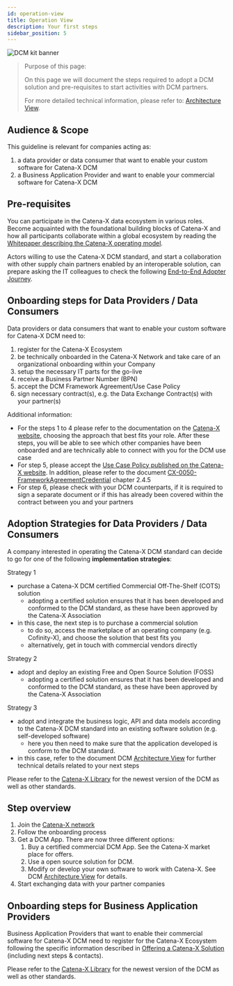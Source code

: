 ```yaml
---
id: operation-view
title: Operation View
description: Your first steps
sidebar_position: 5
---
```


![DCM kit banner](@site/static/img/DCMKitLogoIcon-min.png)

> Purpose of this page:
>
> On this page we will document the steps required to adopt a DCM solution and pre-requisites to start activities with DCM partners.
>
> For more detailed technical information, please refer to: [Architecture View](page_architecture-view.md).

## Audience & Scope

This guideline is relevant for companies acting as:

1. a data provider or data consumer that want to enable your custom software for Catena-X DCM
2. a Business Application Provider and want to enable your commercial software for Catena-X DCM

## Pre-requisites

You can participate in the Catena-X data ecosystem in various roles. Become acquainted with the foundational building blocks of Catena-X and how all participants collaborate within a global ecosystem by reading the [Whitepaper describing the Catena-X operating model](https://catena-x.net/fileadmin/_online_media_/CX_Operating_Modelv2.1_final.pdf).

Actors willing to use the Catena-X DCM standard, and start a collaboration with other supply chain partners enabled by an interoperable solution, can prepare asking the IT colleagues to check the following [End-to-End Adopter Journey](https://eclipse-tractusx.github.io/docs/tutorials/e2e/).

## Onboarding steps for Data Providers / Data Consumers

Data providers or data consumers that want to enable your custom software for Catena-X DCM need to:

1. register for the Catena-X Ecosystem
2. be technically onboarded in the Catena-X Network and take care of an organizational onboarding within your Company
3. setup the necessary IT parts for the go-live
4. receive a Business Partner Number (BPN)
5. accept the DCM Framework Agreement/Use Case Policy
6. sign necessary contract(s), e.g. the Data Exchange Contract(s) with your partner(s)

Additional information:

- For the steps 1 to 4 please refer to the documentation on the [Catena-X website](https://catena-x.net/en/participate), choosing the approach that best fits your role. After these steps, you will be able to see which other companies have been onboarded and are technically able to connect with you for the DCM use case
- For step 5, please accept the [Use Case Policy published on the Catena-X website](https://catena-x.net/en/catena-x-introduce-implement/governance-framework-for-data-space-operations). In addition, please refer to the document [CX-0050-FrameworkAgreementCredential](https://catena-x.net/fileadmin/user_upload/Standard-Bibliothek/Update_September23/CX-0050-FrameworkAgreementCredential-v.1.0.0.pdf) chapter 2.4.5
- For step 6, please check with your DCM counterparts, if it is required to sign a separate document or if this has already been covered within the contract between you and your partners

## Adoption Strategies for Data Providers / Data Consumers

A company interested in operating the Catena-X DCM standard can decide to go for one of the following **implementation strategies**:

Strategy 1

- purchase a Catena-X DCM certified Commercial Off-The-Shelf (COTS) solution
  - adopting a certified solution ensures that it has been developed and conformed to the DCM standard, as these have been approved by the Catena-X Association
- in this case, the next step is to purchase a commercial solution
  - to do so, access the marketplace of an operating company (e.g. Cofinity-X), and choose the solution that best fits you
  - alternatively, get in touch with commercial vendors directly

Strategy 2

- adopt and deploy an existing Free and Open Source Solution (FOSS)
  - adopting a certified solution ensures that it has been developed and conformed to the DCM standard, as these have been approved by the Catena-X Association

Strategy 3

- adopt and integrate the business logic, API and data models according to the Catena-X DCM standard into an existing software solution (e.g. self-developed software)
  - here you then need to make sure that the application developed is conform to the DCM standard.
- in this case, refer to the document DCM [Architecture View](page_architecture-view.md) for further technical details related to your next steps

Please refer to the [Catena-X Library](https://catena-x.net/de/standard-library) for the newest version of the  DCM as well as other standards.

## Step overview

1. Join the [Catena-X network](https://catena-x.net/en/catena-x-introduce-implement/onboarding)
2. Follow the onboarding process
3. Get a DCM App. There are now three different options:
    1. Buy a certified commercial DCM App. See the Catena-X market place for offers.
    2. Use a open source solution for DCM.
    3. Modify or develop your own software to work with Catena-X. See DCM [Architecture View](page_architecture-view.md) for details.
4. Start exchanging data with your partner companies

## Onboarding steps for Business Application Providers

Business Application Providers that want to enable their commercial software for Catena-X DCM need to register for the Catena-X Ecosystem following the specific information described in [Offering a Catena-X Solution](https://catena-x.net/en/catena-x-introduce-implement/offering-a-catena-x-solution) (including next steps & contacts).

Please refer to the [Catena-X Library](https://catena-x.net/de/standard-library) for the newest version of the  DCM as well as other standards.
